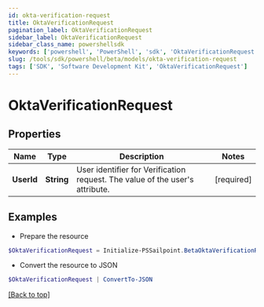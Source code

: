 ```yaml
---
id: okta-verification-request
title: OktaVerificationRequest
pagination_label: OktaVerificationRequest
sidebar_label: OktaVerificationRequest
sidebar_class_name: powershellsdk
keywords: ['powershell', 'PowerShell', 'sdk', 'OktaVerificationRequest'] 
slug: /tools/sdk/powershell/beta/models/okta-verification-request
tags: ['SDK', 'Software Development Kit', 'OktaVerificationRequest']
---
```



# OktaVerificationRequest

## Properties

Name | Type | Description | Notes
------------ | ------------- | ------------- | -------------
**UserId** |  **String** | User identifier for Verification request. The value of the user's attribute. | [required]

## Examples

- Prepare the resource
```powershell
$OktaVerificationRequest = Initialize-PSSailpoint.BetaOktaVerificationRequest  -UserId example@mail.com
```

- Convert the resource to JSON
```powershell
$OktaVerificationRequest | ConvertTo-JSON
```


[[Back to top]](#) 

